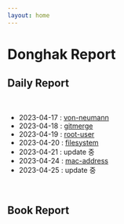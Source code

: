 ```yaml
---
layout: home
---
```


# Donghak Report

## Daily Report
<br>

* 2023-04-17 : [von-neumann](./von-neumann.md)
* 2023-04-18 : [gitmerge](gitmerge.md)
* 2023-04-19 : [root-user](./root-user.md)
* 2023-04-20 : [filesystem](./root-user.md)
* 2023-04-21 : update 중
* 2023-04-24 : [mac-address](./mac.md)
* 2023-04-25 : update 중

<br>

## Book Report

